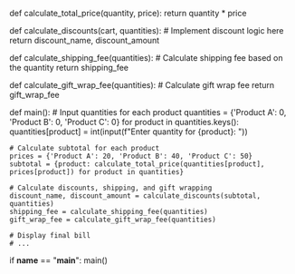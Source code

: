 def calculate_total_price(quantity, price):
    return quantity * price

def calculate_discounts(cart, quantities):
    # Implement discount logic here
    return discount_name, discount_amount

def calculate_shipping_fee(quantities):
    # Calculate shipping fee based on the quantity
    return shipping_fee

def calculate_gift_wrap_fee(quantities):
    # Calculate gift wrap fee
    return gift_wrap_fee

def main():
    # Input quantities for each product
    quantities = {'Product A': 0, 'Product B': 0, 'Product C': 0}
    for product in quantities.keys():
        quantities[product] = int(input(f"Enter quantity for {product}: "))
    
    # Calculate subtotal for each product
    prices = {'Product A': 20, 'Product B': 40, 'Product C': 50}
    subtotal = {product: calculate_total_price(quantities[product], prices[product]) for product in quantities}

    # Calculate discounts, shipping, and gift wrapping
    discount_name, discount_amount = calculate_discounts(subtotal, quantities)
    shipping_fee = calculate_shipping_fee(quantities)
    gift_wrap_fee = calculate_gift_wrap_fee(quantities)

    # Display final bill
    # ...

if __name__ == "__main__":
    main()
